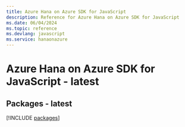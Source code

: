 ```yaml
---
title: Azure Hana on Azure SDK for JavaScript
description: Reference for Azure Hana on Azure SDK for JavaScript
ms.date: 06/04/2024
ms.topic: reference
ms.devlang: javascript
ms.service: hanaonazure
---
```

# Azure Hana on Azure SDK for JavaScript - latest
## Packages - latest
[!INCLUDE [packages](hana-on-azure-index.md)]